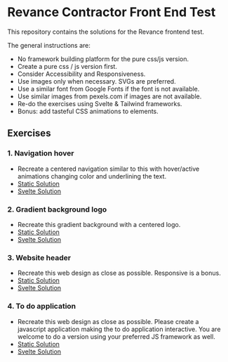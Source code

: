 # Revance Contractor Front End Test

This repository contains the solutions for the Revance frontend test.

The general instructions are:

-   No framework building platform for the pure css/js version.
-   Create a pure css / js version first.
-   Consider Accessibility and Responsiveness.
-   Use images only when necessary. SVGs are preferred.
-   Use a similar font from Google Fonts if the font is not available.
-   Use similar images from pexels.com if images are not available.
-   Re-do the exercises using Svelte & Tailwind frameworks.
-   Bonus: add tasteful CSS animations to elements.

## Exercises

### 1. Navigation hover

-   Recreate a centered navigation similar to this with hover/active animations changing color and underlining the text.
-   [Static Solution](https://martinemanuelmaldonado93.github.io/revance-svitla-frontend-challenge/1.%20Navigation%20hover/)
-   [Svelte Solution](https://revance-svitla-frontend-challenge.vercel.app/)

### 2. Gradient background logo

-   Recreate this gradient background with a centered logo.
-   [Static Solution](https://martinemanuelmaldonado93.github.io/revance-svitla-frontend-challenge/2.%20Gradient%20background%20logo/index.html)
-   [Svelte Solution](https://revance-svitla-frontend-challenge-o.vercel.app/)

### 3. Website header

-   Recreate this web design as close as possible. Responsive is a bonus.
-   [Static Solution](https://martinemanuelmaldonado93.github.io/revance-svitla-frontend-challenge/3.%20Website%20header/index.html)
-   [Svelte Solution](https://revance-svitla-frontend-challenge-4.vercel.app/)

### 4. To do application

-   Recreate this web design as close as possible. Please create a javascript application making the to do application interactive. You are welcome to do a version using your preferred JS framework as well.
-   [Static Solution](https://martinemanuelmaldonado93.github.io/revance-svitla-frontend-challenge/4.Todo-application/index.html)
-   [Svelte Solution](https://revance-svitla-frontend-challenge-j.vercel.app/)

